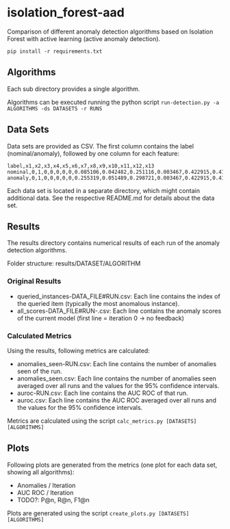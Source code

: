 # isolation_forest-aad
Comparison of different anomaly detection algorithms based on Isolation Forest with active learning (active anomaly detection).

```pip install -r requirements.txt```

## Algorithms
Each sub directory provides a single algorithm.

Algorithms can be executed running the python script `run-detection.py -a ALGORITHMS -ds DATASETS -r RUNS`

## Data Sets
Data sets are provided as CSV. The first column contains the label (nominal/anomaly),
followed by one column for each feature:
```
label,x1,x2,x3,x4,x5,x6,x7,x8,x9,x10,x11,x12,x13
nominal,0,1,0,0,0,0,0,0.085106,0.042482,0.251116,0.003467,0.422915,0.414912
anomaly,0,1,0,0,0,0,0,0.255319,0.051489,0.298721,0.003467,0.422915,0.414912
```

Each data set is located in a separate directory, which might contain additional
data. See the respective README.md for details about the data set.

## Results
The results directory contains numerical results of each run of the anomaly detection algorithms.

Folder structure: results/DATASET/ALGORITHM

### Original Results
* queried_instances-DATA_FILE#RUN.csv: Each line contains the index of the queried item (typically the most anomalous instance).
* all_scores-DATA_FILE#RUN-.csv: Each line contains the anomaly scores of the current model (first line = iteration 0 -> no feedback)

### Calculated Metrics
Using the results, following metrics are calculated:
* anomalies_seen-RUN.csv: Each line contains the number of anomalies seen of the run.
* anomalies_seen.csv: Each line contains the number of anomalies seen averaged over all runs and the values for the 95% confidence intervals.
* auroc-RUN.csv: Each line contains the AUC ROC of that run.
* auroc.csv: Each line contains the AUC ROC averaged over all runs and the values for the 95% confidence intervals.


Metrics are calculated using the script `calc_metrics.py [DATASETS] [ALGORITHMS]`

## Plots
Following plots are generated from the metrics (one plot for each data set,
showing all algorithms):
* Anomalies / Iteration
* AUC ROC / Iteration
* TODO?: P@n, R@n, F1@n

Plots are generated using the script `create_plots.py [DATASETS] [ALGORITHMS]`

